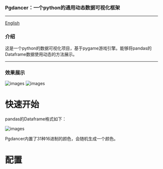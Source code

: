 ### Pgdancer：一个python的通用动态数据可视化框架
---
[English](readme-en.md)

### 介绍
这是一个python的数据可视化项目，基于pygame游戏引擎。能够将pandas的Dataframe数据使用动态的方法展示。

----

### 效果展示

![images](https://github.com/zgmphoo/Pgdancer/blob/master/docs/images/pg_pic1.png)
![images](https://github.com/zgmphoo/Pgdancer/blob/master/docs/images/pg_pic2.png)

# 快速开始

pandas的Dataframe格式如下：

![images](https://github.com/zgmphoo/Pgdancer/blob/master/docs/images/dataframe_format.png)


Pgdancer内置了31种16进制的颜色，会随机生成一个颜色。



# 配置